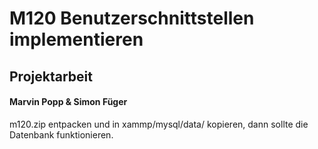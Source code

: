 # M120 Benutzerschnittstellen implementieren

## Projektarbeit

#### Marvin Popp & Simon Füger

m120.zip entpacken und in xammp/mysql/data/ kopieren, dann sollte die Datenbank funktionieren.
